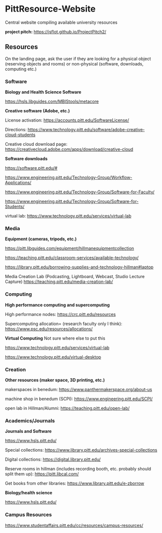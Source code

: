 # PittResource-Website
Central website compiling available university resources

**project pitch:**
https://jsflot.github.io/ProjectPitch2/

## Resources

On the landing page, ask the user if they are looking for a physical object (reserving objects and rooms) or non-physical (software, downloads, computing etc.) 

### Software
 **Biology and Health Science Software**
 
 https://hsls.libguides.com/MBIStools/metacore

 **Creative software (Adobe, etc.)**
 
 License activation: https://accounts.pitt.edu/SoftwareLicense/
 
 Directions: https://www.technology.pitt.edu/software/adobe-creative-cloud-students
 
 Creative cloud download page: https://creativecloud.adobe.com/apps/download/creative-cloud
 
  **Software downloads**

https://software.pitt.edu/#

https://www.engineering.pitt.edu/Technology-Group/Workflow-Applications/

https://www.engineering.pitt.edu/Technology-Group/Software-for-Faculty/

https://www.engineering.pitt.edu/Technology-Group/Software-for-Students/

virtual lab: https://www.technology.pitt.edu/services/virtual-lab

### Media 

**Equipment (cameras, tripods, etc.)**
  
  https://pitt.libguides.com/equipment/hillmanequipmentcollection
  
  https://teaching.pitt.edu/classroom-services/available-technology/
  
  https://library.pitt.edu/borrowing-supplies-and-technology-hillman#laptop
  
  Media Creation Lab (Podcasting, Lightboard, Webcast, Studio Lecture Capture)
https://teaching.pitt.edu/media-creation-lab/

### Computing

**High performance computing and supercomputing**

High performance nodes: https://crc.pitt.edu/resources

Supercomputing allocation= (research faculty only I think): https://www.psc.edu/resources/allocations/

**Virtual Computing** Not sure where else to put this

https://www.technology.pitt.edu/services/virtual-lab

https://www.technology.pitt.edu/virtual-desktop



### Creation

 **Other resources (maker space, 3D printing, etc.)**
  
makerspaces in benedum: https://www.panthermakerspace.org/about-us

machine shop in benedum (SCPI): https://www.engineering.pitt.edu/SCPI/

open lab in Hillman/Alumni: https://teaching.pitt.edu/open-lab/

### Academics/Journals

**Journals and Software**

https://www.hsls.pitt.edu/

Special collections: https://www.library.pitt.edu/archives-special-collections

Digital collections: https://digital.library.pitt.edu/

Reserve rooms in hillman (includes recording booth, etc. probably should split them up): https://pitt.libcal.com/

Get books from other libraries: https://www.library.pitt.edu/e-zborrow

 
 **Biology/health science**
 
 https://www.hsls.pitt.edu/


### Campus Resources

https://www.studentaffairs.pitt.edu/cc/resources/campus-resources/
